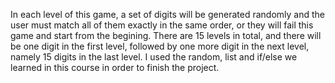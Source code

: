 In each level of this game, a set of digits will be generated randomly and the user must match all of them exactly in the same order, or they will fail this game and start from the begining. There are 15 levels in total, and there will be one digit in the first level, followed by one more digit in the next level, namely 15 digits in the last level. 
I used the random, list and if/else we learned in this course in order to finish the project.
